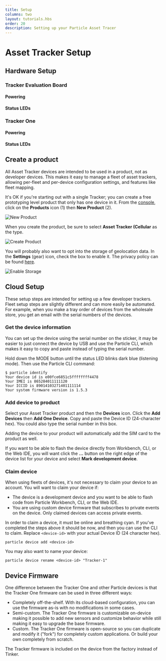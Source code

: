 ```yaml
---
title: Setup
columns: two
layout: tutorials.hbs
order: 20
description: Setting up your Particle Asset Tracer
---
```


# Asset Tracker Setup

## Hardware Setup

### Tracker Evaluation Board

#### Powering

#### Status LEDs

### Tracker One

#### Powering

#### Status LEDs

## Create a product

All Asset Tracker devices are intended to be used in a product, not as developer devices. This makes it easy to manage a fleet of asset trackers, allowing per-fleet and per-device configuration settings, and features like fleet mapping. 

It's OK if you're starting out with a single Tracker; you can create a free prototyping level product that only has one device in it. From the [console](https://console.particle.io), click on the **Products** icon (1) then **New Product** (2).

![New Product](/assets/images/tracker/new-product.png)

When you create the product, be sure to select **Asset Tracker (Cellular** as the type.

![Create Product](/assets/images/tracker/create-product.png)

You will probably also want to opt into the storage of geolocation data. In the **Settings** (gear) icon, check the box to enable it. The privacy policy can be found [here](https://www.particle.io/legal/privacy/).

![Enable Storage](/assets/images/tracker/privacy-storage.png)


## Cloud Setup

These setup steps are intended for setting up a few developer trackers. Fleet setup steps are slightly different and can more easily be automated. For example, when you make a tray order of devices from the wholesale store, you get an email with the serial numbers of the devices.

### Get the device information

You can set up the device using the serial number on the sticker, it may be easier to just connect the device by USB and use the Particle CLI, which makes it easy to copy and paste instead of typing the serial number.

Hold down the MODE button until the status LED blinks dark blue (listening mode). Then use the Particle CLI command:

```
$ particle identify
Your device id is e00fce6851c5ffffffff4478
Your IMEI is 865284011111120
Your ICCID is 89014103271401111114
Your system firmware version is 1.5.3
```

### Add device to product

Select your Asset Tracker product and then the **Devices** icon. Click the **Add Devices** then **Add One Device**. Copy and paste the Device ID (24-character hex). You could also type the serial number in this box.

Adding the device to your product will automatically add the SIM card to the product as well.

If you want to be able to flash the device directly from Workbench, CLI, or the Web IDE, you will want click the **...** button on the right edge of the device list for your device and select **Mark development device**.

### Claim device

When using fleets of devices, it's not necessary to claim your device to an account. You will want to claim your device if:

- The device is a development device and you want to be able to flash code from Particle Workbench, CLI, or the Web IDE.
- You are using custom device firmware that subscribes to private events on the device. Only claimed devices can access private events.

In order to claim a device, it must be online and breathing cyan. If you've completed the steps above it should be now, and then you can use the CLI to claim. Replace `<device-id>` with your actual Device ID (24 character hex).

```
particle device add <device-id>
```

You may also want to name your device:

```
particle device rename <device-id> "Tracker-1"
```


## Device Firmware

One difference between the Tracker One and other Particle devices is that the Tracker One firmware can be used in three different ways:

- Completely off-the-shelf. With its cloud-based configuration, you can use the firmware as-is with no modifications in some cases.
- Semi-custom. The Tracker One firmware is customizable on-device making it possible to add new sensors and customize behavior while still making it easy to upgrade the base firmware.
- Custom. The Tracker One firmware is open-source so you can duplicate and modify it ("fork") for completely custom applications. Or build your own completely from scratch.

The Tracker firmware is included on the device from the factory instead of Tinker. 




